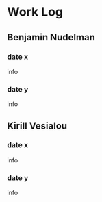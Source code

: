 # Work Log

## Benjamin Nudelman

### date x

info

### date y

info


## Kirill Vesialou

### date x

info

### date y

info
